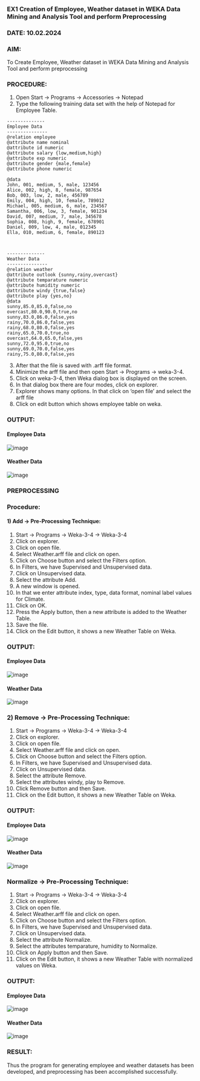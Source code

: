### EX1 Creation of Employee, Weather dataset in WEKA Data Mining and Analysis Tool and perform Preprocessing
### DATE: 10.02.2024
### AIM: 
  To Create Employee, Weather dataset in WEKA Data Mining and Analysis Tool and perform preprocessing
### PROCEDURE: 
1) Open Start -> Programs -> Accessories -> Notepad
2) Type the following training data set with the help of Notepad for Employee Table.

```
--------------
Employee Data
---------------
@relation employee
@attribute name nominal 
@attribute id numeric
@attribute salary {low,medium,high}
@attribute exp numeric
@attribute gender {male,female}
@attribute phone numeric

@data
John, 001, medium, 5, male, 123456
Alice, 002, high, 8, female, 987654
Bob, 003, low, 2, male, 456789
Emily, 004, high, 10, female, 789012
Michael, 005, medium, 6, male, 234567
Samantha, 006, low, 3, female, 901234
David, 007, medium, 7, male, 345678
Sophia, 008, high, 9, female, 678901
Daniel, 009, low, 4, male, 012345
Ella, 010, medium, 6, female, 890123



--------------
Weather Data
---------------
@relation weather
@attribute outlook {sunny,rainy,overcast}
@attribute temparature numeric
@attribute humidity numeric
@attribute windy {true,false}
@attribute play {yes,no}
@data
sunny,85.0,85.0,false,no
overcast,80.0,90.0,true,no
sunny,83.0,86.0,false,yes
rainy,70.0,86.0,false,yes
rainy,68.0,80.0,false,yes
rainy,65.0,70.0,true,no
overcast,64.0,65.0,false,yes
sunny,72.0,95.0,true,no
sunny,69.0,70.0,false,yes
rainy,75.0,80.0,false,yes
```
3) After that the file is saved with .arff file format.
4) Minimize the arff file and then open Start -> Programs -> weka-3-4.
5) Click on weka-3-4, then Weka dialog box is displayed on the screen.
6) In that dialog box there are four modes, click on explorer.
7) Explorer shows many options. In that click on ‘open file’ and select the arff file
8) Click on edit button which shows employee table on weka.

### OUTPUT:
#### Employee Data
![image](https://github.com/Yamunaasri/WDM_EXP1/assets/115707860/9725d7ad-68f7-47c6-a511-39d98d896dc8)

#### Weather Data
![image](https://github.com/Yamunaasri/WDM_EXP1/assets/115707860/585c7d8f-0e9a-4a77-a6a2-ea7fd449ce5e)

### PREPROCESSING
### Procedure:
#### 1) Add -> Pre-Processing Technique:
1) Start -> Programs -> Weka-3-4 -> Weka-3-4
2) Click on explorer.
3) Click on open file.
4) Select Weather.arff file and click on open.
5) Click on Choose button and select the Filters option.
6) In Filters, we have Supervised and Unsupervised data.
7) Click on Unsupervised data.
8) Select the attribute Add.
9) A new window is opened.
10) In that we enter attribute index, type, data format, nominal label values for Climate.
11) Click on OK.
12) Press the Apply button, then a new attribute is added to the Weather Table.
13) Save the file.
14) Click on the Edit button, it shows a new Weather Table on Weka.

### OUTPUT:
#### Employee Data
![image](https://github.com/Yamunaasri/WDM_EXP1/assets/115707860/dc1df5b9-dd0f-424e-b56f-0895066b1813)

#### Weather Data
![image](https://github.com/Yamunaasri/WDM_EXP1/assets/115707860/36f60eb0-2f6a-42fb-9495-b555c8a6bc8a)

### 2) Remove -> Pre-Processing Technique:

1) Start -> Programs -> Weka-3-4 -> Weka-3-4
2) Click on explorer.
3) Click on open file.
4) Select Weather.arff file and click on open.
5) Click on Choose button and select the Filters option.
6) In Filters, we have Supervised and Unsupervised data.
7) Click on Unsupervised data.
8) Select the attribute Remove.
9) Select the attributes windy, play to Remove.
10) Click Remove button and then Save.
11) Click on the Edit button, it shows a new Weather Table on Weka.

### OUTPUT:
#### Employee Data
![image](https://github.com/Yamunaasri/WDM_EXP1/assets/115707860/c473f206-de6a-4d28-a69f-0e2779018235)

#### Weather Data
![image](https://github.com/Yamunaasri/WDM_EXP1/assets/115707860/c7848088-3e76-41c2-819a-1c49874c2843)

### Normalize -> Pre-Processing Technique:

1) Start -> Programs -> Weka-3-4 -> Weka-3-4
2) Click on explorer.
3) Click on open file.
4) Select Weather.arff file and click on open.
5) Click on Choose button and select the Filters option.
6) In Filters, we have Supervised and Unsupervised data.
7) Click on Unsupervised data.
8) Select the attribute Normalize.
9) Select the attributes temparature, humidity to Normalize.
10) Click on Apply button and then Save.
11) Click on the Edit button, it shows a new Weather Table with normalized values on Weka.

### OUTPUT:
#### Employee Data
![image](https://github.com/Yamunaasri/WDM_EXP1/assets/115707860/b30c7b09-90ba-463d-b1fa-fb3cc42de812)

#### Weather Data
![image](https://github.com/Yamunaasri/WDM_EXP1/assets/115707860/10dc81fe-8c7d-48b8-a0aa-40383ea71f9f)

### RESULT: 
  Thus the program for generating employee and weather datasets has been developed, and preprocessing has been accomplished successfully.
